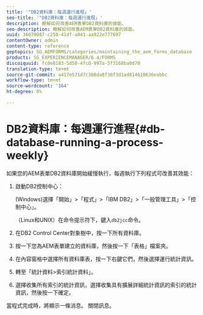 ```yaml
---
title: '"DB2資料庫：每週運行進程」'
seo-title: '"DB2資料庫：每週運行進程」'
description: 瞭解如何改善AEM表單DB2資料庫的效能。
seo-description: 瞭解如何改善AEM表單DB2資料庫的效能。
uuid: 36070087-c250-41df-a841-aa922e777697
contentOwner: admin
content-type: reference
geptopics: SG_AEMFORMS/categories/maintaining_the_aem_forms_database
products: SG_EXPERIENCEMANAGER/6.4/FORMS
discoiquuid: fc0e8183-5d50-4fc0-997a-5f3168ba0d70
translation-type: tm+mt
source-git-commit: a417e571d7c3b8da8f38f3d1ad814610636eabbc
workflow-type: tm+mt
source-wordcount: '164'
ht-degree: 0%

---
```



# DB2資料庫：每週運行進程{#db-database-running-a-process-weekly}

如果您的AEM表單DB2資料庫開始緩慢執行，每週執行下列程式可改善其效能：

1. 啟動DB2控制中心：

   (Windows)選擇「開始」>「程式」>「IBM DB2」>「一般管理工具」>「控制中心」。

   （Linux和UNIX）在命令提示符下，鍵入`db2jcc`命令。

1. 在DB2 Control Center對象樹中，按一下所有資料庫。
1. 按一下您為AEM表單建立的資料庫，然後按一下「表格」檔案夾。
1. 在內容窗格中選擇所有資料庫表，按一下右鍵它們，然後選擇運行統計資訊。
1. 轉至「統計資料>索引統計資料」。
1. 選擇收集所有索引的統計資訊，選擇收集具有擴展詳細統計資訊的索引的統計資訊，然後按一下確定。

當程式完成時，將顯示一條消息。 關閉訊息。
